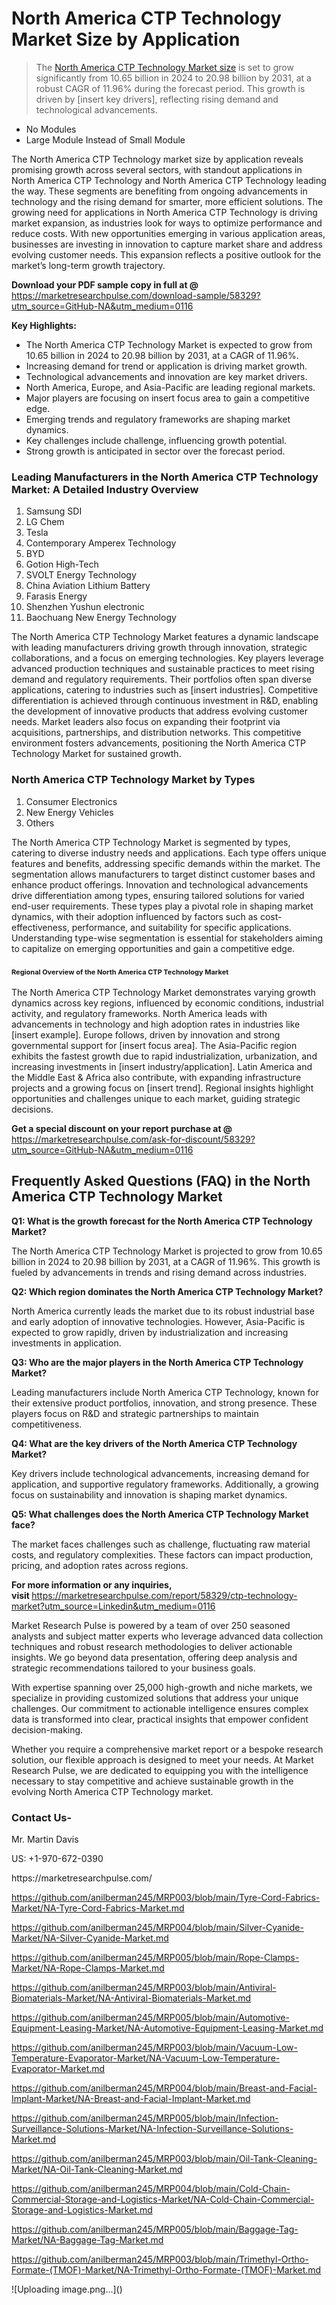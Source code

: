 <h1>North America CTP Technology Market&nbsp;Size by Application</h1><blockquote><p>The <a href="https://marketresearchpulse.com/download-sample/58329?utm_source=GitHub-NA&amp;utm_medium=0116">North America CTP Technology Market size</a> is set to grow significantly from 10.65 billion in 2024 to 20.98 billion by 2031, at a robust CAGR of 11.96% during the forecast period. This growth is driven by [insert key drivers], reflecting rising demand and technological advancements.</p></blockquote><ul><li>No Modules<li> Large Module Instead of Small Module</li></ul><p>The North America CTP Technology market size by application reveals promising growth across several sectors, with standout applications in North America CTP Technology and North America CTP Technology leading the way. These segments are benefiting from ongoing advancements in technology and the rising demand for smarter, more efficient solutions. The growing need for applications in North America CTP Technology is driving market expansion, as industries look for ways to optimize performance and reduce costs. With new opportunities emerging in various application areas, businesses are investing in innovation to capture market share and address evolving customer needs. This expansion reflects a positive outlook for the market’s long-term growth trajectory.</p><p><strong>Download your PDF sample copy in full at @ </strong><a href="https://marketresearchpulse.com/download-sample/58329?utm_source=GitHub-NA&amp;utm_medium=0116">https://marketresearchpulse.com/download-sample/58329?utm_source=GitHub-NA&amp;utm_medium=0116</a></p><p><strong>Key Highlights: </strong></p><ul><li>The North America CTP Technology Market is expected to grow from 10.65 billion in 2024 to 20.98 billion by 2031, at a CAGR of 11.96%.</li><li>Increasing demand for trend or application is driving market growth.</li><li>Technological advancements and innovation are key market drivers.</li><li>North America, Europe, and Asia-Pacific are leading regional markets.</li><li>Major players are focusing on insert focus area to gain a competitive edge.</li><li>Emerging trends and regulatory frameworks are shaping market dynamics.</li><li>Key challenges include challenge, influencing growth potential.</li><li>Strong growth is anticipated in sector over the forecast period.</li></ul><h3>Leading Manufacturers in the North America CTP Technology Market: A Detailed Industry Overview</h3><ol><li>Samsung SDI</li><li>LG Chem</li><li>Tesla</li><li>Contemporary Amperex Technology</li><li>BYD</li><li>Gotion High-Tech</li><li>SVOLT Energy Technology</li><li>China Aviation Lithium Battery</li><li>Farasis Energy</li><li>Shenzhen Yushun electronic</li><li>Baochuang New Energy Technology</li></ol><div class="flex max-w-full flex-col flex-grow"><div class="min-h-8 text-message flex w-full flex-col items-end gap-2 whitespace-normal break-words [.text-message+&amp;]:mt-5" dir="auto" data-message-author-role="assistant" data-message-id="fd8432e4-4910-450d-b182-61b7bfb0a01f" data-message-model-slug="gpt-4o"><div class="flex w-full flex-col gap-1 empty:hidden first:pt-[3px]"><div class="markdown prose w-full break-words dark:prose-invert light"><p>The North America CTP Technology Market features a dynamic landscape with leading manufacturers driving growth through innovation, strategic collaborations, and a focus on emerging technologies. Key players leverage advanced production techniques and sustainable practices to meet rising demand and regulatory requirements. Their portfolios often span diverse applications, catering to industries such as [insert industries]. Competitive differentiation is achieved through continuous investment in R&amp;D, enabling the development of innovative products that address evolving customer needs. Market leaders also focus on expanding their footprint via acquisitions, partnerships, and distribution networks. This competitive environment fosters advancements, positioning the North America CTP Technology Market for sustained growth.</p></div></div></div></div><h3>North America CTP Technology Market by Types</h3><ol><li>Consumer Electronics<li> New Energy Vehicles<li> Others</li></ol><div class="flex max-w-full flex-col flex-grow"><div class="min-h-8 text-message flex w-full flex-col items-end gap-2 whitespace-normal break-words [.text-message+&amp;]:mt-5" dir="auto" data-message-author-role="assistant" data-message-id="084470be-0bb7-4664-bddf-5156b4f41249" data-message-model-slug="gpt-4o-mini"><div class="flex w-full flex-col gap-1 empty:hidden first:pt-[3px]"><div class="markdown prose w-full break-words dark:prose-invert light"><p>The North America CTP Technology Market is segmented by types, catering to diverse industry needs and applications. Each type offers unique features and benefits, addressing specific demands within the market. The segmentation allows manufacturers to target distinct customer bases and enhance product offerings. Innovation and technological advancements drive differentiation among types, ensuring tailored solutions for varied end-user requirements. These types play a pivotal role in shaping market dynamics, with their adoption influenced by factors such as cost-effectiveness, performance, and suitability for specific applications. Understanding type-wise segmentation is essential for stakeholders aiming to capitalize on emerging opportunities and gain a competitive edge.</p></div></div></div></div><h3><span style="font-size: 11px;">Regional Overview of the North America CTP Technology Market</span></h3><div class="flex max-w-full flex-col flex-grow"><div class="min-h-8 text-message flex w-full flex-col items-end gap-2 whitespace-normal break-words [.text-message+&amp;]:mt-5" dir="auto" data-message-author-role="assistant" data-message-id="e9038762-ce64-4e30-91c9-9bd413514231" data-message-model-slug="gpt-4o-mini"><div class="flex w-full flex-col gap-1 empty:hidden first:pt-[3px]"><div class="markdown prose w-full break-words dark:prose-invert light"><p>The North America CTP Technology Market demonstrates varying growth dynamics across key regions, influenced by economic conditions, industrial activity, and regulatory frameworks. North America leads with advancements in technology and high adoption rates in industries like [insert example]. Europe follows, driven by innovation and strong governmental support for [insert focus area]. The Asia-Pacific region exhibits the fastest growth due to rapid industrialization, urbanization, and increasing investments in [insert industry/application]. Latin America and the Middle East &amp; Africa also contribute, with expanding infrastructure projects and a growing focus on [insert trend]. Regional insights highlight opportunities and challenges unique to each market, guiding strategic decisions.</p></div></div></div></div><p><strong>Get a special discount on your report purchase at @ </strong><a href="https://marketresearchpulse.com/ask-for-discount/58329?utm_source=GitHub-NA&amp;utm_medium=0116">https://marketresearchpulse.com/ask-for-discount/58329?utm_source=GitHub-NA&amp;utm_medium=0116</a></p><h2>Frequently Asked Questions (FAQ) in the North America CTP Technology Market</h2><p><strong>Q1: What is the growth forecast for the North America CTP Technology Market?</strong></p><p>The North America CTP Technology Market is projected to grow from 10.65 billion in 2024 to 20.98 billion by 2031, at a CAGR of 11.96%. This growth is fueled by advancements in trends and rising demand across industries.</p><p><strong>Q2: Which region dominates the North America CTP Technology Market?</strong></p><p>North America currently leads the market due to its robust industrial base and early adoption of innovative technologies. However, Asia-Pacific is expected to grow rapidly, driven by industrialization and increasing investments in application.</p><p><strong>Q3: Who are the major players in the North America CTP Technology Market?</strong></p><p>Leading manufacturers include North America CTP Technology, known for their extensive product portfolios, innovation, and strong presence. These players focus on R&amp;D and strategic partnerships to maintain competitiveness.</p><p><strong>Q4: What are the key drivers of the North America CTP Technology Market?</strong></p><p>Key drivers include technological advancements, increasing demand for application, and supportive regulatory frameworks. Additionally, a growing focus on sustainability and innovation is shaping market dynamics.</p><p><strong>Q5: What challenges does the North America CTP Technology Market face?</strong></p><p>The market faces challenges such as challenge, fluctuating raw material costs, and regulatory complexities. These factors can impact production, pricing, and adoption rates across regions.</p><p><strong>For more information or any inquiries, visit&nbsp;</strong><a href="https://marketresearchpulse.com/report/58329/ctp-technology-market?utm_source=Linkedin&utm_medium=0116">https://marketresearchpulse.com/report/58329/ctp-technology-market?utm_source=Linkedin&utm_medium=0116</a></p><p>Market Research Pulse is powered by a team of over 250 seasoned analysts and subject matter experts who leverage advanced data collection techniques and robust research methodologies to deliver actionable insights. We go beyond data presentation, offering deep analysis and strategic recommendations tailored to your business goals.</p><p>With expertise spanning over 25,000 high-growth and niche markets, we specialize in providing customized solutions that address your unique challenges. Our commitment to actionable intelligence ensures complex data is transformed into clear, practical insights that empower confident decision-making.</p><p>Whether you require a comprehensive market report or a bespoke research solution, our flexible approach is designed to meet your needs. At Market Research Pulse, we are dedicated to equipping you with the intelligence necessary to stay competitive and achieve sustainable growth in the evolving North America CTP Technology market.</p><h3><strong>Contact Us-</strong></h3><p>Mr. Martin Davis</p><p>US: +1-970-672-0390</p><p>https://marketresearchpulse.com/</p><p><a href="https://github.com/anilberman245/MRP003/blob/main/Tyre-Cord-Fabrics-Market/NA-Tyre-Cord-Fabrics-Market.md">https://github.com/anilberman245/MRP003/blob/main/Tyre-Cord-Fabrics-Market/NA-Tyre-Cord-Fabrics-Market.md</a></p><p><a href="https://github.com/anilberman245/MRP004/blob/main/Silver-Cyanide-Market/NA-Silver-Cyanide-Market.md">https://github.com/anilberman245/MRP004/blob/main/Silver-Cyanide-Market/NA-Silver-Cyanide-Market.md</a></p><p><a href="https://github.com/anilberman245/MRP005/blob/main/Rope-Clamps-Market/NA-Rope-Clamps-Market.md">https://github.com/anilberman245/MRP005/blob/main/Rope-Clamps-Market/NA-Rope-Clamps-Market.md</a></p><p><a href="https://github.com/anilberman245/MRP003/blob/main/Antiviral-Biomaterials-Market/NA-Antiviral-Biomaterials-Market.md">https://github.com/anilberman245/MRP003/blob/main/Antiviral-Biomaterials-Market/NA-Antiviral-Biomaterials-Market.md</a></p><p><a href="https://github.com/anilberman245/MRP005/blob/main/Automotive-Equipment-Leasing-Market/NA-Automotive-Equipment-Leasing-Market.md">https://github.com/anilberman245/MRP005/blob/main/Automotive-Equipment-Leasing-Market/NA-Automotive-Equipment-Leasing-Market.md</a></p><p><a href="https://github.com/anilberman245/MRP003/blob/main/Vacuum-Low-Temperature-Evaporator-Market/NA-Vacuum-Low-Temperature-Evaporator-Market.md">https://github.com/anilberman245/MRP003/blob/main/Vacuum-Low-Temperature-Evaporator-Market/NA-Vacuum-Low-Temperature-Evaporator-Market.md</a></p><p><a href="https://github.com/anilberman245/MRP004/blob/main/Breast-and-Facial-Implant-Market/NA-Breast-and-Facial-Implant-Market.md">https://github.com/anilberman245/MRP004/blob/main/Breast-and-Facial-Implant-Market/NA-Breast-and-Facial-Implant-Market.md</a></p><p><a href="https://github.com/anilberman245/MRP005/blob/main/Infection-Surveillance-Solutions-Market/NA-Infection-Surveillance-Solutions-Market.md">https://github.com/anilberman245/MRP005/blob/main/Infection-Surveillance-Solutions-Market/NA-Infection-Surveillance-Solutions-Market.md</a></p><p><a href="https://github.com/anilberman245/MRP003/blob/main/Oil-Tank-Cleaning-Market/NA-Oil-Tank-Cleaning-Market.md">https://github.com/anilberman245/MRP003/blob/main/Oil-Tank-Cleaning-Market/NA-Oil-Tank-Cleaning-Market.md</a></p><p><a href="https://github.com/anilberman245/MRP004/blob/main/Cold-Chain-Commercial-Storage-and-Logistics-Market/NA-Cold-Chain-Commercial-Storage-and-Logistics-Market.md">https://github.com/anilberman245/MRP004/blob/main/Cold-Chain-Commercial-Storage-and-Logistics-Market/NA-Cold-Chain-Commercial-Storage-and-Logistics-Market.md</a></p><p><a href="https://github.com/anilberman245/MRP005/blob/main/Baggage-Tag-Market/NA-Baggage-Tag-Market.md">https://github.com/anilberman245/MRP005/blob/main/Baggage-Tag-Market/NA-Baggage-Tag-Market.md</a></p><p><a href="https://github.com/anilberman245/MRP003/blob/main/Trimethyl-Ortho-Formate-(TMOF)-Market/NA-Trimethyl-Ortho-Formate-(TMOF)-Market.md">https://github.com/anilberman245/MRP003/blob/main/Trimethyl-Ortho-Formate-(TMOF)-Market/NA-Trimethyl-Ortho-Formate-(TMOF)-Market.md</a></p>
![Uploading image.png…]()
